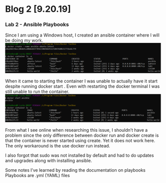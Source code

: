 # Blog 2 [9.20.19]

### Lab 2 - Ansible Playbooks

Since I am using a Windows host, I created an ansible container where I will be doing my work.
![ansible container](https://raw.githubusercontent.com/cacaocat-syr/cacaocat-syr.github.io/master/Images/using-container-for-ansible.PNG)

When it came to starting the container I was unable to actually have it start despite running docker start <container>. Even with restarting the docker terminal I was still unable to run the container.
![container exiting](https://raw.githubusercontent.com/cacaocat-syr/cacaocat-syr.github.io/master/Images/container-not-starting.PNG)

From what I see online when researching this issue, I shouldn’t have a problem since the only difference between docker run and docker create is that the container is never started using create. Yet it does not work here. 
The only workaround is the use docker run instead.

I also forgot that sudo was not installed by default and had to do updates and upgrades along with installing ansible.

Some notes I’ve learned by reading the documentation on playbooks
  Playbooks are .yml (YAML) files

